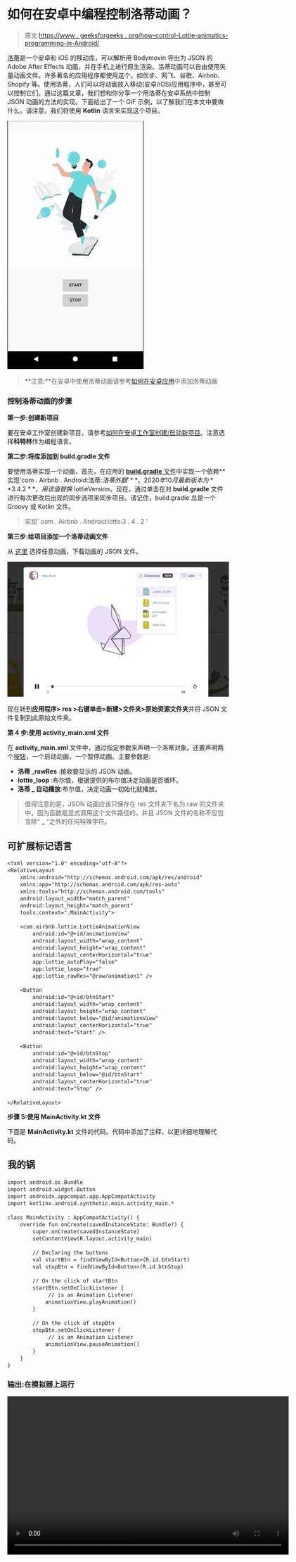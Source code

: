 # 如何在安卓中编程控制洛蒂动画？

> 原文:[https://www . geeksforgeeks . org/how-control-Lottie-animatics-programming-in-Android/](https://www.geeksforgeeks.org/how-to-control-lottie-animations-programmatically-in-android/)

[洛蒂](https://lottiefiles.com/)是一个安卓和 iOS 的移动库，可以解析用 Bodymovin 导出为 JSON 的 Adobe After Effects 动画，并在手机上进行原生渲染。洛蒂动画可以自由使用矢量动画文件。许多著名的应用程序都使用这个，如优步、网飞、谷歌、Airbnb、Shopify 等。使用洛蒂，人们可以将动画放入移动(安卓/iOS)应用程序中，甚至可以控制它们。通过这篇文章，我们想和你分享一个用洛蒂在安卓系统中控制 JSON 动画的方法的实现。下面给出了一个 GIF 示例，以了解我们在本文中要做什么。请注意，我们将使用 **Kotlin** 语言来实现这个项目。

![Lottie Animation](img/46fb23e640e23e13c1631159bcf3a3a0.png)

> **注意:**在安卓中使用洛蒂动画请参考[如何在安卓应用](https://www.geeksforgeeks.org/how-to-add-lottie-animation-in-an-android-app/)中添加洛蒂动画

### 控制洛蒂动画的步骤

**第一步:创建新项目**

要在安卓工作室创建新项目，请参考[如何在安卓工作室创建/启动新项目](https://www.geeksforgeeks.org/android-how-to-create-start-a-new-project-in-android-studio/?ref=rp)。注意选择**科特林**作为编程语言。

**第二步:将库添加到 build.gradle 文件**

要使用洛蒂实现一个动画，首先，在应用的 [**build.gradle** 文件](https://www.geeksforgeeks.org/android-build-gradle/)中实现一个依赖**实现‘com . Airbnb . Android:洛蒂:$洛蒂外翻’**。2020 年 10 月最新版本为 **3.4.2** ，用该值替换$ lottieVersion。现在，通过单击在对 **build.gradle** 文件进行每次更改后出现的同步选项来同步项目。请记住，build.gradle 总是一个 Groovy 或 Kotlin 文件。

> 实现' com . Airbnb . Android:lotte:3 . 4 . 2 '

**第三步:给项目添加一个洛蒂动画文件**

从 [这里](https://lottiefiles.com/featured) 选择任意动画，下载动画的 JSON 文件。

![Lottie Animation](img/20649aee0294e661fe561e1d00e752b7.png)

现在转到**应用程序> res >右键单击>新建>文件夹>原始资源文件夹**并将 JSON 文件复制到此原始文件夹。

**第 4 步:使用 activity_main.xml 文件**

在 **activity_main.xml** 文件中，通过指定参数来声明一个洛蒂对象。还要声明两个[按钮](https://www.geeksforgeeks.org/button-in-kotlin/)，一个启动动画，一个暂停动画。主要参数是:

*   **洛蒂 _rawRes** :接收要显示的 JSON 动画。
*   **lottie_loop** :布尔值，根据提供的布尔值决定动画是否循环。
*   **洛蒂 _ 自动播放**:布尔值，决定动画一初始化就播放。

> 值得注意的是，JSON 动画应该只保存在 res 文件夹下名为 raw 的文件夹中，因为函数是显式调用这个文件路径的。并且 JSON 文件的名称不应包含除“ **_** ”之外的任何特殊字符。

## 可扩展标记语言

```
<?xml version="1.0" encoding="utf-8"?>
<RelativeLayout 
    xmlns:android="http://schemas.android.com/apk/res/android"
    xmlns:app="http://schemas.android.com/apk/res-auto"
    xmlns:tools="http://schemas.android.com/tools"
    android:layout_width="match_parent"
    android:layout_height="match_parent"
    tools:context=".MainActivity">

    <com.airbnb.lottie.LottieAnimationView
        android:id="@+id/animationView"
        android:layout_width="wrap_content"
        android:layout_height="wrap_content"
        android:layout_centerHorizontal="true"
        app:lottie_autoPlay="false"
        app:lottie_loop="true"
        app:lottie_rawRes="@raw/animation1" />

    <Button
        android:id="@+id/btnStart"
        android:layout_width="wrap_content"
        android:layout_height="wrap_content"
        android:layout_below="@id/animationView"
        android:layout_centerHorizontal="true"
        android:text="Start" />

    <Button
        android:id="@+id/btnStop"
        android:layout_width="wrap_content"
        android:layout_height="wrap_content"
        android:layout_below="@id/btnStart"
        android:layout_centerHorizontal="true"
        android:text="Stop" />

</RelativeLayout>
```

**步骤 5:使用 MainActivity.kt 文件**

下面是 **MainActivity.kt** 文件的代码。代码中添加了注释，以更详细地理解代码。

## 我的锅

```
import android.os.Bundle
import android.widget.Button
import androidx.appcompat.app.AppCompatActivity
import kotlinx.android.synthetic.main.activity_main.*

class MainActivity : AppCompatActivity() {
    override fun onCreate(savedInstanceState: Bundle?) {
        super.onCreate(savedInstanceState)
        setContentView(R.layout.activity_main)

        // Declaring the buttons
        val startBtn = findViewById<Button>(R.id.btnStart)
        val stopBtn = findViewById<Button>(R.id.btnStop)

        // On the click of startBtn
        startBtn.setOnClickListener {
             // is an Animation Listener
            animationView.playAnimation() 
        }

        // On the click of stopBtn
        stopBtn.setOnClickListener {
             // is an Animation Listener
            animationView.pauseAnimation() 
        }
    }
}
```

### 输出:在模拟器上运行

<video class="wp-video-shortcode" id="video-494537-1" width="640" height="360" preload="metadata" controls=""><source type="video/mp4" src="https://media.geeksforgeeks.org/wp-content/uploads/20201001093016/Screen-Recording-2020-09-14-at-21.30.53.mp4?_=1">[https://media.geeksforgeeks.org/wp-content/uploads/20201001093016/Screen-Recording-2020-09-14-at-21.30.53.mp4](https://media.geeksforgeeks.org/wp-content/uploads/20201001093016/Screen-Recording-2020-09-14-at-21.30.53.mp4)</video>